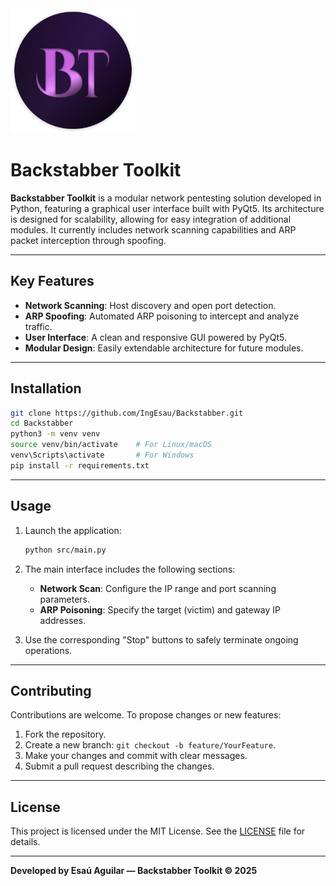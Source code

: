 
<img src="assets/logoBT.png" alt="BTTK Logo" width="200">

# Backstabber Toolkit

**Backstabber Toolkit** is a modular network pentesting solution developed in Python, featuring a graphical user interface built with PyQt5. Its architecture is designed for scalability, allowing for easy integration of additional modules. It currently includes network scanning capabilities and ARP packet interception through spoofing.

---

## Key Features

- **Network Scanning**: Host discovery and open port detection.
- **ARP Spoofing**: Automated ARP poisoning to intercept and analyze traffic.
- **User Interface**: A clean and responsive GUI powered by PyQt5.
- **Modular Design**: Easily extendable architecture for future modules.

---

## Installation

```bash
git clone https://github.com/IngEsau/Backstabber.git
cd Backstabber
python3 -m venv venv
source venv/bin/activate    # For Linux/macOS
venv\Scripts\activate       # For Windows
pip install -r requirements.txt
```

---

## Usage

1. Launch the application:

   ```bash
   python src/main.py
   ```

2. The main interface includes the following sections:

   - **Network Scan**: Configure the IP range and port scanning parameters.
   - **ARP Poisoning**: Specify the target (victim) and gateway IP addresses.

3. Use the corresponding "Stop" buttons to safely terminate ongoing operations.

---

## Contributing

Contributions are welcome. To propose changes or new features:

1. Fork the repository.
2. Create a new branch: `git checkout -b feature/YourFeature`.
3. Make your changes and commit with clear messages.
4. Submit a pull request describing the changes.

---

## License

This project is licensed under the MIT License. See the [LICENSE](./LICENSE) file for details.

---

**Developed by Esaú Aguilar — Backstabber Toolkit © 2025**


